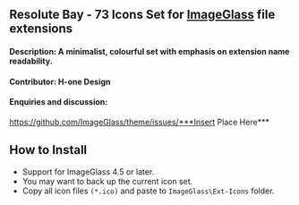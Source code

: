 ## Resolute Bay - 73 Icons Set for [ImageGlass](https://imageglass.org) file extensions

#### Description: A minimalist, colourful set with emphasis on extension name readability.

#### Contributor: H-one Design

#### Enquiries and discussion:
https://github.com/ImageGlass/theme/issues/***Insert Place Here***

## How to Install
- Support for ImageGlass 4.5 or later.
- You may want to back up the current icon set.
- Copy all icon files `(*.ico)` and paste to `ImageGlass\Ext-Icons` folder.